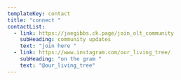 ```yaml
---
templateKey: contact
title: "connect "
contactList:
  - link: https://jaegibbs.ck.page/join_olt_community
    subHeading: community updates
    text: "join here "
  - link: https://www.instagram.com/our_living_tree/
    subHeading: "on the gram "
    text: "@our_living_tree"
---
```

